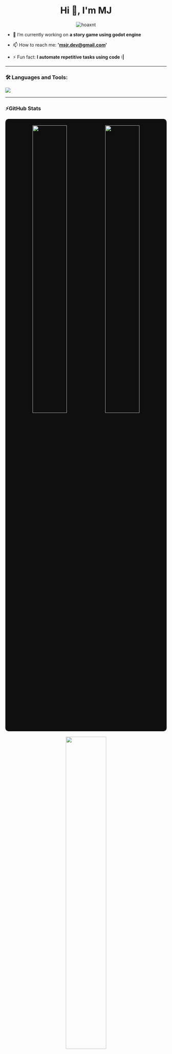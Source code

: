 <h1 align="center">Hi 👋, I'm MJ</h1>
<!-- <h3 align="center">🚀 I am open to collaboration and commissions. Feel free to reach out for project discussions, opportunities, or ideas.</h3> -->

<p align="center">
  <img src="https://komarev.com/ghpvc/?username=hoaxnt&label=Profile%20views&color=0e75b6&style=flat" alt="hoaxnt" />
</p>

- 🔭 I’m currently working on **a story game using godot engine**

- 📫 How to reach me: **'msjr.dev@gmail.com'**

- ⚡ Fun fact: **I automate repetitive tasks using code :|**

---

### 🛠️ Languages and Tools:

<p align="left">
  <img src="https://skillicons.dev/icons?i=js,ts,react,nodejs,nextjs,postgres,kotlin,java,c,git,linux,vscode,python&perline=7" />
</p>

---

### ⚡GitHub Stats

<div align="center" style="background-color:#0f0f0f; padding: 20px; border-radius: 10px;">
  <img src="https://github-readme-stats.vercel.app/api?username=hoaxnt&show_icons=true&theme=tokyonight&hide_border=true&bg_color=0d1117&title_color=58a6ff&icon_color=ff79c6&text_color=ffffff" width="48%" />
  <img src="https://github-readme-streak-stats.herokuapp.com/?user=hoaxnt&theme=tokyonight&hide_border=true&background=0d1117&ring=ff79c6&fire=ff79c6&currStreakLabel=58a6ff" width="48%" />
</div>

<br>

<div align="center">
  <img src="https://github-readme-stats.vercel.app/api/top-langs/?username=hoaxnt&layout=compact&theme=tokyonight&hide_border=true&bg_color=0d1117&title_color=58a6ff&text_color=ffffff" width="50%" />
</div>

---

### 📫 Connect with me:

<p align="left">
  <a href="https://linkedin.com/in/#" target="blank"><img align="center" src="https://cdn-icons-png.flaticon.com/512/174/174857.png" alt="linkedin" height="30" width="30" /></a>
  <a href="https://twitter.com/#" target="blank"><img align="center" src="https://cdn-icons-png.flaticon.com/512/733/733579.png" alt="twitter" height="30" width="30" /></a>
  <a href="mjsr.dev@gmail.com"><img align="center" src="https://cdn-icons-png.flaticon.com/512/732/732200.png" alt="email" height="30" width="30" /></a>
</p>

---

<p align="center">✨ “Code is like humor. When you have to explain it, it’s bad.” — Cory House ✨</p>
